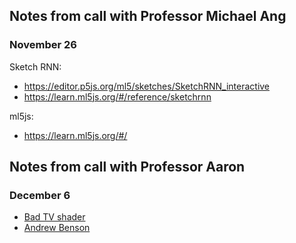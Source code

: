 ## Notes from call with Professor Michael Ang 
### November 26

Sketch RNN:
- https://editor.p5js.org/ml5/sketches/SketchRNN_interactive
- https://learn.ml5js.org/#/reference/sketchrnn


ml5js:
- https://learn.ml5js.org/#/


## Notes from call with Professor Aaron
### December 6

- [Bad TV shader](http://felixturner.github.io/bad-tv-shader/example/)
- [Andrew Benson](https://pixlpa.com)

